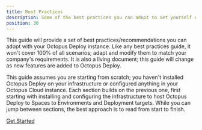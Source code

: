 ```yaml
---
title: Best Practices
description: Some of the best practices you can adopt to set yourself up for success in using Octopus Deploy. 
position: 30
---
```


This guide will provide a set of best practices/recommendations you can adopt with your Octopus Deploy instance.  Like any best practices guide, it won't cover 100% of all scenarios; adapt and modify them to match your company's requirements.  It is also a living document; this guide will change as new features are added to Octopus Deploy.  

This guide assumes you are starting from scratch; you haven't installed Octopus Deploy on your infrastructure or configured anything in your Octopus Cloud instance.  Each section builds on the previous one, first starting with installing and configuring the infrastructure to host Octopus Deploy to Spaces to Environments and Deployment targets.  While you can jump between sections, the best approach is to read from start to finish.  

<span><a class="btn btn-success" href="/docs/getting-started/best-practices/installation-guidelines">Get Started</a></span>